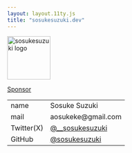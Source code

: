 ```yaml
---
layout: layout.11ty.js
title: "sosukesuzuki.dev"
---
```


<img src="/img/logo.jpeg" width="100" height="100" alt="sosukesuzuki logo">

<script async defer src="https://buttons.github.io/buttons.js"></script>

<a class="github-button" href="https://github.com/sponsors/sosukesuzuki" data-color-scheme="no-preference: light; light: light; dark: dark;" data-icon="octicon-heart" aria-label="Sponsor @sosukesuzuki on GitHub">Sponsor</a>

<table>
  <tbody>
    <tr>
        <td>name</td>
        <td>Sosuke Suzuki</td>
    </tr>
    <tr>
        <td>mail</td>
        <td>aosukeke@gmail.com</td>
    </tr>
    <tr>
        <td>Twitter(X)</td>
        <td>
            <a href="https://twitter.com/__sosukesuzuki">@__sosukesuzuki</a>
        </td>
    </tr>
    <tr>
        <td>GitHub</td>
        <td>
            <a href="https://github.com/sosukesuzuki">@sosukesuzuki</a>
        </td>
    </tr>
  </tbody>
</table>
